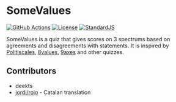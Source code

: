 # SomeValues
[![GitHub Actions](https://github.com/deekts/political-hexedekeract/workflows/Build%20pages/badge.svg)](https://github.com/deekts/political-hexedekeract/actions)
[![License](https://img.shields.io/github/license/deekts/political-hexedekeract)](LICENSE)
[![StandardJS](https://img.shields.io/badge/code_style-standard-brightgreen)](https://standardjs.com/)

SomeValues is a quiz that gives scores on 3 spectrums based on agreements and disagreements with statements.
It is inspired by [Politiscales](https://www.politiscales.net/), [8values](https://8values.github.io/), [9axes](https://9axes.github.io/) and other quizzes.

## Contributors
* deekts
* [jordi/rojo](https://www.deviantart.com/j0rdi06) - Catalan translation
